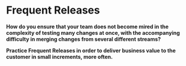# Frequent Releases

**How do you ensure that your team does not become mired in the complexity of testing many changes at once, with the accompanying difficulty in merging changes from several different streams?**



**Practice Frequent Releases in order to deliver business value to the customer in small increments, more often.**
